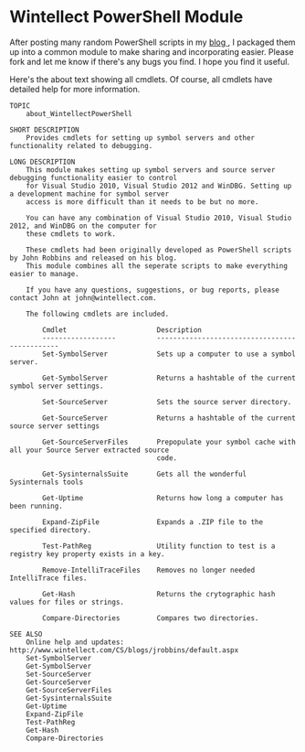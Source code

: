 # Wintellect PowerShell Module #

After posting many random PowerShell scripts in my [blog ](http://www.wintellect.com/cs/blogs/jrobbins/default.aspx), I packaged them up into a common module to make sharing and incorporating easier. Please fork and let me know if there's any bugs you find. I hope you find it useful.

Here's the about text showing all cmdlets. Of course, all cmdlets have detailed help for more information.

    TOPIC
        about_WintellectPowerShell
        
    SHORT DESCRIPTION
        Provides cmdlets for setting up symbol servers and other functionality related to debugging.
               
    LONG DESCRIPTION
        This module makes setting up symbol servers and source server debugging functionality easier to control
        for Visual Studio 2010, Visual Studio 2012 and WinDBG. Setting up a development machine for symbol server 
        access is more difficult than it needs to be but no more.
        
        You can have any combination of Visual Studio 2010, Visual Studio 2012, and WinDBG on the computer for 
        these cmdlets to work.
        
        These cmdlets had been originally developed as PowerShell scripts by John Robbins and released on his blog.
        This module combines all the seperate scripts to make everything easier to manage.
        
        If you have any questions, suggestions, or bug reports, please contact John at john@wintellect.com.
                     
        The following cmdlets are included.

            Cmdlet					    Description
            ------------------		    ----------------------------------------------
            Set-SymbolServer            Sets up a computer to use a symbol server.
            
            Get-SymbolServer            Returns a hashtable of the current symbol server settings.

            Set-SourceServer            Sets the source server directory.

            Get-SourceServer            Returns a hashtable of the current source server settings
            
            Get-SourceServerFiles       Prepopulate your symbol cache with all your Source Server extracted source 
                                        code.
                    
            Get-SysinternalsSuite       Gets all the wonderful Sysinternals tools
            
            Get-Uptime                  Returns how long a computer has been running.
            
            Expand-ZipFile              Expands a .ZIP file to the specified directory.

            Test-PathReg                Utility function to test is a registry key property exists in a key.

            Remove-IntelliTraceFiles    Removes no longer needed IntelliTrace files.

            Get-Hash                    Returns the crytographic hash values for files or strings.

            Compare-Directories         Compares two directories.
            
    SEE ALSO
        Online help and updates: http://www.wintellect.com/CS/blogs/jrobbins/default.aspx
        Set-SymbolServer
        Get-SymbolServer
        Set-SourceServer
        Get-SourceServer
        Get-SourceServerFiles
        Get-SysinternalsSuite
        Get-Uptime
        Expand-ZipFile
        Test-PathReg
        Get-Hash
        Compare-Directories